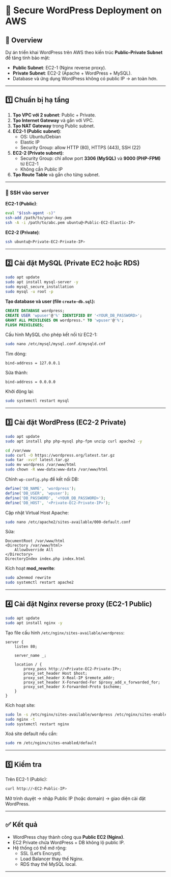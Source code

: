 # 🚀 Secure WordPress Deployment on AWS

## 📌 Overview
Dự án triển khai WordPress trên AWS theo kiến trúc **Public–Private Subnet** để tăng tính bảo mật:
- **Public Subnet**: EC2-1 (Nginx reverse proxy).
- **Private Subnet**: EC2-2 (Apache + WordPress + MySQL).
- Database và ứng dụng WordPress không có public IP → an toàn hơn.

---

## 1️⃣ Chuẩn bị hạ tầng

1. **Tạo VPC với 2 subnet**: Public + Private.  
2. **Tạo Internet Gateway** và gắn với VPC.  
3. **Tạo NAT Gateway** trong Public subnet.  
4. **EC2-1 (Public subnet)**:  
   - OS: Ubuntu/Debian  
   - Elastic IP  
   - Security Group: allow HTTP (80), HTTPS (443), SSH (22)  
5. **EC2-2 (Private subnet)**:  
   - Security Group: chỉ allow port **3306 (MySQL)** và **9000 (PHP-FPM)** từ EC2-1  
   - Không cần Public IP  
6. **Tạo Route Table** và gắn cho từng subnet.  

---

### 🔑 SSH vào server

**EC2-1 (Public)**:
```bash
eval "$(ssh-agent -s)"
ssh-add /path/to/your-key.pem
ssh -A -i /path/to/abc.pem ubuntu@<Public-EC2-Elastic-IP>
```

**EC2-2 (Private)**:
```bash
ssh ubuntu@<Private-EC2-Private-IP>
```

---

## 2️⃣ Cài đặt MySQL (Private EC2 hoặc RDS)

```bash
sudo apt update
sudo apt install mysql-server -y
sudo mysql_secure_installation
sudo mysql -u root -p
```

**Tạo database và user (file `create-db.sql`):**
```sql
CREATE DATABASE wordpress;
CREATE USER 'wpuser'@'%' IDENTIFIED BY '<YOUR_DB_PASSWORD>';
GRANT ALL PRIVILEGES ON wordpress.* TO 'wpuser'@'%';
FLUSH PRIVILEGES;
```

Cấu hình MySQL cho phép kết nối từ EC2-1:
```bash
sudo nano /etc/mysql/mysql.conf.d/mysqld.cnf
```
Tìm dòng:
```
bind-address = 127.0.0.1
```
Sửa thành:
```
bind-address = 0.0.0.0
```

Khởi động lại:
```bash
sudo systemctl restart mysql
```

---

## 3️⃣ Cài đặt WordPress (EC2-2 Private)

```bash
sudo apt update
sudo apt install php php-mysql php-fpm unzip curl apache2 -y

cd /var/www
sudo curl -O https://wordpress.org/latest.tar.gz
sudo tar -xvzf latest.tar.gz
sudo mv wordpress /var/www/html
sudo chown -R www-data:www-data /var/www/html
```

Chỉnh `wp-config.php` để kết nối DB:
```php
define('DB_NAME', 'wordpress');
define('DB_USER', 'wpuser');
define('DB_PASSWORD', '<YOUR_DB_PASSWORD>');
define('DB_HOST', '<Private-EC2-Private-IP>');
```

Cập nhật Virtual Host Apache:
```bash
sudo nano /etc/apache2/sites-available/000-default.conf
```
Sửa:
```
DocumentRoot /var/www/html
<Directory /var/www/html>
    AllowOverride All
</Directory>
DirectoryIndex index.php index.html
```

Kích hoạt **mod_rewrite**:
```bash
sudo a2enmod rewrite
sudo systemctl restart apache2
```

---

## 4️⃣ Cài đặt Nginx reverse proxy (EC2-1 Public)

```bash
sudo apt update
sudo apt install nginx -y
```

Tạo file cấu hình `/etc/nginx/sites-available/wordpress`:
```nginx
server {
    listen 80;

    server_name _;

    location / {
        proxy_pass http://<Private-EC2-Private-IP>;
        proxy_set_header Host $host;
        proxy_set_header X-Real-IP $remote_addr;
        proxy_set_header X-Forwarded-For $proxy_add_x_forwarded_for;
        proxy_set_header X-Forwarded-Proto $scheme;
    }
}
```

Kích hoạt site:
```bash
sudo ln -s /etc/nginx/sites-available/wordpress /etc/nginx/sites-enabled/
sudo nginx -t
sudo systemctl restart nginx
```

Xoá site default nếu cần:
```bash
sudo rm /etc/nginx/sites-enabled/default
```

---

## 5️⃣ Kiểm tra

Trên EC2-1 (Public):
```bash
curl http://<EC2-Public-IP>
```

Mở trình duyệt → nhập Public IP (hoặc domain) → giao diện cài đặt WordPress.  

---

## ✅ Kết quả

- WordPress chạy thành công qua **Public EC2 (Nginx)**.  
- EC2 Private chứa WordPress + DB không lộ public IP.  
- Hệ thống có thể mở rộng:  
  - SSL (Let’s Encrypt).  
  - Load Balancer thay thế Nginx.  
  - RDS thay thế MySQL local.  

---
